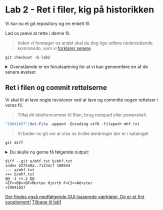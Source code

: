 # Lab 2 - Ret i filer, kig på historikken
Vi har nu et git repository og en enkelt fil. 

Lad os prøve at rette i denne fil. 

> Inden vi foretager os andet skal du dog lige udføre nedenstående kommando, som vi [forklarer senere](lab4.md).

```
git checkout -b lab2
```
<details><summary>Ovenstående er en forudsætning for at vi kan gennemføre en af de senere øvelser.</summary>

 Hvis du udfører nedenstående 
```
git branch 
```
burde du få en indikation af hvad vi har gjort. Output skal være 
```
* lab2
  master
```
der fortæller at vi har to lokale branches og at `lab2` er den aktive, da den er markeret med * 
</details>

## Ret i filen og commit rettelserne 
Vi skal til at lave nogle revisioner ved at lave og committe nogen rettelser i vores fil. 

> Tilføj dit telefonnummer til filen; brug notepad eller powershell. 
```powershell
"29641657"|Out-File -append -Encoding utf8 -filepath mhf.txt
```

> Vi beder nu git om at vise os hvilke ændringer der er i kataloget
```
git diff
```
<details><summary>Du skulle nu gerne få følgende output: </summary>
Hvis du får en besked i stil med 
```
diff --git a/mhf.txt b/mhf.txt
index b375a8a..5d29466 100644
Binary files a/mhf.txt and b/mhf.txt differ
```
hvor det mest interessante er "Binary files [..] differ", er det fordi Windows har begavet os med en BOM (byte-order-marker) i starten af vores meget korte fil, der får git til at tro det er en binær fil. 

Man kan bruge filen `.gitattributes` til at pege git i den rigtige retning. 

Konkret kan man tilføje nedenstående linie til `.gitattributes` for at sikre at diffs bliver vist i et læsbart format: 
```
\*.txt diff
```
</details>

    diff --git a/mhf.txt b/mhf.txt
    index b375a8a..7123acf 100644
    --- a/mhf.txt
    +++ b/mhf.txt
    @@ -1 +1,2 @@
    <EF><BB><BF>Morten Hjorth F<C3><A6>ster
    +29641657


[Der findes også medfølgende GUI-baserede værktøjer. De er et fint supplement!](lab3.md)
[Tilbage til lab1](lab1.md)
